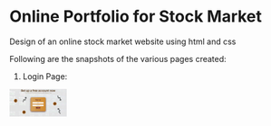 # Online Portfolio for Stock Market

Design of an online stock market website using html and css

Following are the snapshots of the various pages created:

1) Login Page: 
<img src="./s5.png" width=20% height=20%>
